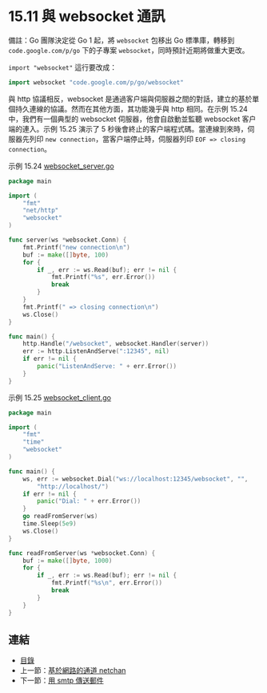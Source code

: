 # 15.11 與 websocket 通訊

備註：Go 團隊決定從 Go 1 起，將 `websocket`  包移出 Go 標準庫，轉移到 `code.google.com/p/go` 下的子專案 `websocket`，同時預計近期將做重大更改。

`import "websocket"` 這行要改成：
```go
import websocket "code.google.com/p/go/websocket"
```

與 http 協議相反，websocket 是通過客户端與伺服器之間的對話，建立的基於單個持久連線的協議。然而在其他方面，其功能幾乎與 http 相同。在示例 15.24 中，我們有一個典型的 websocket 伺服器，他會自啟動並監聽 websocket 客户端的連入。示例 15.25 演示了 5 秒後會終止的客户端程式碼。當連線到來時，伺服器先列印 `new connection`，當客户端停止時，伺服器列印 `EOF => closing connection`。

示例 15.24 [websocket_server.go](examples/chapter_15/websocket_server.go)
```go
package main

import (
	"fmt"
	"net/http"
	"websocket"
)

func server(ws *websocket.Conn) {
	fmt.Printf("new connection\n")
	buf := make([]byte, 100)
	for {
		if _, err := ws.Read(buf); err != nil {
			fmt.Printf("%s", err.Error())
			break
		}
	}
	fmt.Printf(" => closing connection\n")
	ws.Close()
}

func main() {
	http.Handle("/websocket", websocket.Handler(server))
	err := http.ListenAndServe(":12345", nil)
	if err != nil {
		panic("ListenAndServe: " + err.Error())
	}
}
```

示例 15.25 [websocket_client.go](examples/chapter_15/websocket_client.go)
```go
package main

import (
	"fmt"
	"time"
	"websocket"
)

func main() {
	ws, err := websocket.Dial("ws://localhost:12345/websocket", "",
		"http://localhost/")
	if err != nil {
		panic("Dial: " + err.Error())
	}
	go readFromServer(ws)
	time.Sleep(5e9)
    ws.Close()
}

func readFromServer(ws *websocket.Conn) {
	buf := make([]byte, 1000)
	for {
		if _, err := ws.Read(buf); err != nil {
			fmt.Printf("%s\n", err.Error())
			break
		}
	}
}
```

## 連結

- [目錄](directory.md)
- 上一節：[基於網路的通道 netchan](15.10.md)
- 下一節：[用 smtp 傳送郵件](15.12.md)